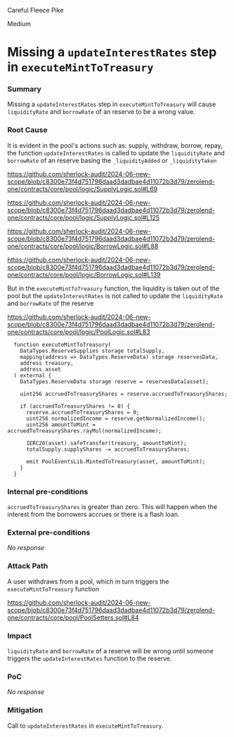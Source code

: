 Careful Fleece Pike

Medium

# Missing a `updateInterestRates` step in `executeMintToTreasury`

### Summary

Missing a `updateInterestRates` step in `executeMintToTreasury` will cause `liquidityRate` and `borrowRate` of an reserve to be a wrong value.

### Root Cause

It is evident in the pool's actions such as: supply, withdraw, borrow, repay, the function `updateInterestRates` is called to update the `liquidityRate` and `borrowRate` of an reserve basing the `_liquidityAdded` or `_liquidityTaken`

https://github.com/sherlock-audit/2024-06-new-scope/blob/c8300e73f4d751796daad3dadbae4d11072b3d79/zerolend-one/contracts/core/pool/logic/SupplyLogic.sol#L69

https://github.com/sherlock-audit/2024-06-new-scope/blob/c8300e73f4d751796daad3dadbae4d11072b3d79/zerolend-one/contracts/core/pool/logic/SupplyLogic.sol#L125

https://github.com/sherlock-audit/2024-06-new-scope/blob/c8300e73f4d751796daad3dadbae4d11072b3d79/zerolend-one/contracts/core/pool/logic/BorrowLogic.sol#L88

https://github.com/sherlock-audit/2024-06-new-scope/blob/c8300e73f4d751796daad3dadbae4d11072b3d79/zerolend-one/contracts/core/pool/logic/BorrowLogic.sol#L139

But in the `executeMintToTreasury` function, the liquidity is taken out of the pool but the `updateInterestRates` is not called to update the `liquidityRate` and `borrowRate` of the reserve

https://github.com/sherlock-audit/2024-06-new-scope/blob/c8300e73f4d751796daad3dadbae4d11072b3d79/zerolend-one/contracts/core/pool/logic/PoolLogic.sol#L83

```solidity
  function executeMintToTreasury(
    DataTypes.ReserveSupplies storage totalSupply,
    mapping(address => DataTypes.ReserveData) storage reservesData,
    address treasury,
    address asset
  ) external {
    DataTypes.ReserveData storage reserve = reservesData[asset];

    uint256 accruedToTreasuryShares = reserve.accruedToTreasuryShares;

    if (accruedToTreasuryShares != 0) {
      reserve.accruedToTreasuryShares = 0;
      uint256 normalizedIncome = reserve.getNormalizedIncome();
      uint256 amountToMint = accruedToTreasuryShares.rayMul(normalizedIncome);

      IERC20(asset).safeTransfer(treasury, amountToMint);
      totalSupply.supplyShares -= accruedToTreasuryShares;

      emit PoolEventsLib.MintedToTreasury(asset, amountToMint);
    }
  }

```

### Internal pre-conditions

`accruedToTreasuryShares` is greater than zero. This will happen when the interest from the borrowers accrues or there is a flash loan.

### External pre-conditions

_No response_

### Attack Path

A user withdraws from a pool, which in turn triggers the `executeMintToTreasury` function 

https://github.com/sherlock-audit/2024-06-new-scope/blob/c8300e73f4d751796daad3dadbae4d11072b3d79/zerolend-one/contracts/core/pool/PoolSetters.sol#L84

### Impact

`liquidityRate` and `borrowRate` of a reserve will be wrong until someone triggers the `updateInterestRates` function to the reserve.

### PoC

_No response_

### Mitigation

Call to `updateInterestRates` in `executeMintToTreasury`.